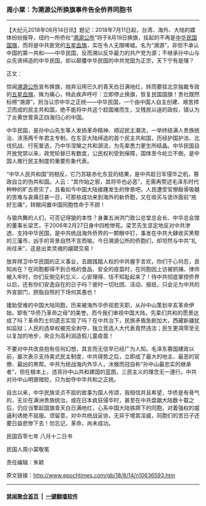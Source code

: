 ### 周小棠：为溯源公所换旗事件告全侨界同胞书
------------------------

<p>【大纪元2018年08月14日讯】题记：2018年7月11日起，台湾、海外、大陆的媒体纷纷报导，纽约一所侨社“<a href="http://www.epochtimes.com/gb/tag/%E6%BA%AF%E6%BA%90%E5%85%AC%E6%89%80.html">溯源公所</a>”将于8月19日换旗，挂起的不再是<a href="http://www.epochtimes.com/gb/tag/%E4%B8%AD%E5%8D%8E%E6%B0%91%E5%9B%BD%E5%9B%BD%E6%97%97.html">中华民国国旗</a>，而将是中共匪党的<a href="http://www.epochtimes.com/gb/tag/%E4%BA%94%E6%98%9F%E8%A1%80%E6%97%97.html">五星血旗</a>，实在令人无限唏嘘。名为“溯源”，非但不承认中国的第一共和——中华民国，反而溯以反华最力的共产党为源；不继承孙中山与众先贤缔造的中华民国，却以颠覆中华民国的中共党国为正宗，天下宁有是理？</p>
<p>正文：</p>
<p>惊闻<a href="http://www.epochtimes.com/gb/tag/%E6%BA%AF%E6%BA%90%E5%85%AC%E6%89%80.html">溯源公所</a>宣布换旗，抛弃沿用已久的青天白日满地红，转而要挂北京独裁专政的<a href="http://www.epochtimes.com/gb/tag/%E4%BA%94%E6%98%9F%E8%A1%80%E6%97%97.html">五星血旗</a>，殊为痛心，特此疾声呼吁：立即停止换旗，恢复民国国旗！贵社既然标榜“溯源”，则当认宗中华之正统——中华民国，一个由中国人自主创建、艰苦捍卫而成的民主共和国，绝不能将中共这个趁国难而生，又残民以逞的政权，错认为了炎黄世胄真正四海归心的中国。</p>
<p>中华民国，是孙中山先生等人发扬革命精神、顺迎民主潮流，一举终结满人贵族统治、涤荡两千年君主专制，在东亚大陆缔造的首个民主共和国，历经护国护法、北伐抗战、行宪普选，乃中华涅槃之共和源流，为先辈悉力更生所结晶。中华民国自开放党禁以来，政党轮替已有数度，公民权利受到保障，国体至今屹立不倒，是中国人推行民主制度的重要形象代表。</p>
<p>“中华人民共和国”则相反，它乃苏联赤化东亚的结果，是中共趁日军侵华之机，篡政自立的伪共和国。人云：“其作始之邪，其将毕也必恶”，无需再赘述毛泽东时代种种的旷古奇灾了，且看如今中国大陆接踵发生的惨景吧，人民遭受官僚敲骨吸髓的苦难与哀痛日甚一日，可那些成功来到海外的新侨胞，又在收买与诡诈面前“疮好忘痛”，转眼间置中国同胞性命于不顾！</p>
<p>与狼共舞的人们，可否记得狼的本性？身兼五洲洪门致公总堂总会长、中华总会馆的董事长梁艺，于2006年2月27日身中四枪惨死。梁艺先生坚定地反对中共渗透、支持中华民国，是中共统战海外侨界的一颗眼中钉，事发在中共大肆收买黑帮的三藩市，凶手的背景自然不言而喻。今日溯源公所的侨胞们，却坦然与中共“礼尚往来”，这是出卖灵魂的龌蹉交易！</p>
<p>放弃捍卫中华民国的正义事业，去跟践踏人权的中共握手言欢，你们于心何忍，良知尚在？在同胞都得不到合格的食品、安全的疫苗时，在同胞因上访被抓捕、律师被入牢时，你们反倒见利忘义、心安理得、恬不知耻起来了！待中共彻底掌控侨界以后，还有你们安逸自在的日子吗？彼时一切社团、活动、报纸，只会沦为中共的外宣部门，脐脂自照的下场何其愚也！</p>
<p>援助受难的中国大陆同胞，历来被海外华侨视若天职，从孙中山策划辛亥革命伊始，即有“华侨乃革命之母”的美誉。而今我们审视中国大陆，先辈们共和的愿景达成了吗？革命烈士的遗志实现了吗？在中共治下，民族矛盾急剧加大，西藏新疆犹如监狱；人民的选举权被完全剥夺，独立竞选人大代表竟然违法；民生更凋零至无以复加的地步，央企为高利润造假儿童疫苗！</p>
<p>不要对中共改良抱有任何幻想，其言而无信早已经广为人知。毛泽东篡国建政以前，屡次表示支持美式民主制度，中共得势之后，立即成了最大的地主、最恶的官僚、最凶的黑帮。中共为统战海内外华人，沐猴而冠自称“孙中山最忠实的继承者”，但在根本上，违背孙中山共和建国的蓝图，三民主义的理念无一遵行。中共对孙中山明褒暗贬，只为劫夺中华共和之正统。</p>
<p>自古以来，中华民族坚贞不屈的故事为国人传颂，我相信并且希望，华侨是有骨气的，无论在满洲贵族统治，或在日本疯狂侵华时，甚至在中共盘踞大陆数十载之后，仍应当擎起国旗青天白日满地红，心系中国大陆铁蹄下的同胞，对着强权的威逼利诱绝不屈服。须留意，对中共统战妥协，无异于增其淫威，同胞们的苦日子还要日益悲惨下去！勿忘记，革命，尚未成功。</p>
<p>民国百零七年 八月十二日书</p>
<p>民国人周小棠敬笔</p>
<p>责任编辑：朱颖</p>

原文链接：http://www.epochtimes.com/gb/18/8/14/n10636593.htm


------------------------
#### [禁闻聚合首页](https://github.com/gfw-breaker/banned-news/blob/master/README.md) &nbsp;|&nbsp;  [一键翻墙软件](https://github.com/gfw-breaker/nogfw/blob/master/README.md)